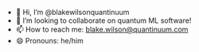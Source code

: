- 👋 Hi, I’m @blakewilsonquantinuum
- 💞️ I’m looking to collaborate on quantum ML software!
- 📫 How to reach me: blake.wilson@quantinuum.com
- 😄 Pronouns: he/him

<!---
blakewilsonquantinuum/blakewilsonquantinuum is a ✨ special ✨ repository because its `README.md` (this file) appears on your GitHub profile.
You can click the Preview link to take a look at your changes.
--->

